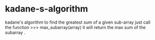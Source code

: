 # kadane-s-algorithm
kadane's algorithm to find the greatest sum of a given sub-array
just call the function >>>   max_subarray(array) it will return the max sum of the subarray .
